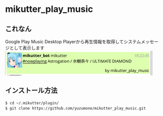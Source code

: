 # mikutter_play_music
## これなん
Google Play Music Desktop Playerから再生情報を取得してシステムメッセージとして表示します
![image](https://raw.githubusercontent.com/yuzumone/mikutter_play_music/master/ex.png)

## インストール方法
```sh
$ cd ~/.mikutter/plugin/
$ git clone https://github.com/yuzumone/mikutter_play_music.git
```
